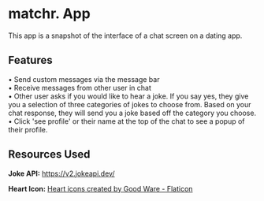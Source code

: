 matchr. App
============
This app is a snapshot of the interface of a chat screen on a dating app.

Features
---------
• Send custom messages via the message bar <br>
• Receive messages from other user in chat <br>
• Other user asks if you would like to hear a joke. If you say yes, they give you a selection of three categories of jokes to choose from. Based on your chat response, they will send you a joke based off the category you choose.
• Click 'see profile' or their name at the top of the chat to see a popup of their profile.

Resources Used
-------------
**Joke API:** https://v2.jokeapi.dev/

**Heart Icon:** <a href="https://www.flaticon.com/free-icons/heart" title="heart icons">Heart icons created by Good Ware - Flaticon</a>
